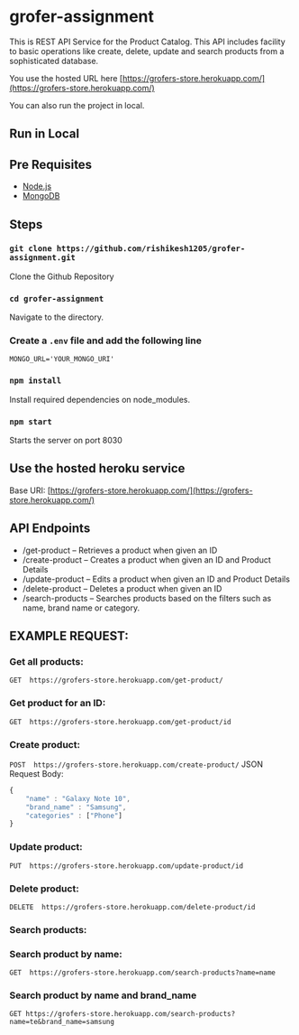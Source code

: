# grofer-assignment

This is REST API Service for the Product Catalog. This API includes facility to basic operations like create, delete, update and search products from a sophisticated database.

You use the hosted URL here [https://grofers-store.herokuapp.com/](https://grofers-store.herokuapp.com/)

You can also run the project in local.

## Run in Local

## Pre Requisites
  * [Node.js](https://nodejs.org/)
  * [MongoDB](https://www.mongodb.com/)

## Steps
### `git clone https://github.com/rishikesh1205/grofer-assignment.git`
Clone the Github Repository

### `cd grofer-assignment`
Navigate to the directory.

### Create a `.env` file and add the following line
`MONGO_URL='YOUR_MONGO_URI'`

### `npm install`
Install required dependencies on node_modules.

### `npm start`
Starts the server on port 8030

## Use the hosted heroku service

Base URI: [https://grofers-store.herokuapp.com/](https://grofers-store.herokuapp.com/)

## API Endpoints

* /get-product – Retrieves a product when given an ID
* /create-product – Creates a product when given an ID and Product Details
* /update-product – Edits a product when given an ID and Product Details
* /delete-product – Deletes a product when given an ID
* /search-products – Searches products based on the filters such as name, brand name or category.

## EXAMPLE REQUEST:
### Get all products:
`GET  https://grofers-store.herokuapp.com/get-product/`
###  Get product for an ID:
`GET  https://grofers-store.herokuapp.com/get-product/id`
###  Create product:
`POST  https://grofers-store.herokuapp.com/create-product/`
JSON Request Body:
```javascript
{
	"name" : "Galaxy Note 10",
	"brand_name" : "Samsung",
	"categories" : ["Phone"]
}
```
###  Update product:
`PUT  https://grofers-store.herokuapp.com/update-product/id`

### Delete product:
`DELETE  https://grofers-store.herokuapp.com/delete-product/id`

### Search products:
### Search product by name:
`GET  https://grofers-store.herokuapp.com/search-products?name=name`
###  Search product by name and brand_name
`GET https://grofers-store.herokuapp.com/search-products?name=te&brand_name=samsung`


